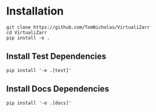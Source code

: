 # Installation


```shell
git clone https://github.com/TomNicholas/VirtualiZarr
cd VirtualiZarr
pip install -e .
```


## Install Test Dependencies

```shell
pip install '-e .[test]'
```


## Install Docs Dependencies

```shell
pip install '-e .[docs]'
```
